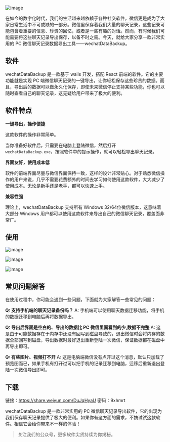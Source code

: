 ![image](https://github.com/user-attachments/assets/1959394d-12e8-4114-87a7-c8f9661eb756)

在如今的数字化时代，我们的生活越来越依赖于各种社交软件，微信更是成为了大家日常生活中不可或缺的一部分。微信里保存着我们大量的聊天记录，这些记录可能包含着重要的信息、珍贵的回忆，或者是一些有趣的对话。然而，有时候我们可能需要将这些聊天记录导出保存，以备不时之需。今天，就给大家分享一款非常实用的 PC 微信聊天记录数据导出工具——wechatDataBackup。

## 软件

wechatDataBackup 是一款基于 wails 开发，搭配 React 前端的软件。它的主要功能就是实现 PC 端微信聊天记录的一键导出，让你轻松保存这些珍贵的数据。而且，导出后的数据可以做永久化保存，即使未来微信停止支持某些功能，你也可以随时查看自己的聊天记录，这无疑给用户带来了极大的便利。

## 软件特点

**一键导出，操作便捷**

这款软件的操作非常简单。

当你准备好软件后，只需要在电脑上登陆微信，然后打开`wechatDataBackup.exe`，按照软件中的提示操作，就可以轻松导出聊天记录。

**界面友好，使用成本低**

软件的前端界面尽量与微信界面保持一致，这样的设计非常贴心。对于熟悉微信操作的用户来说，几乎不需要花费额外的时间去学习如何使用这款软件，大大减少了使用成本。无论是新手还是老手，都可以快速上手。

**兼容性强**

理论上，wechatDataBackup 支持所有 Windows 32/64位微信版本，这意味着大部分 Windows 用户都可以使用这款软件来导出自己的微信聊天记录，覆盖面非常广。

## 使用

![image](https://github.com/user-attachments/assets/595ef1e0-57d3-4d64-8d49-bd8cafbf0db1)

![image](https://github.com/user-attachments/assets/104957ad-40b8-4740-8b0c-55037b77e9bc)

![image](https://github.com/user-attachments/assets/8941d6cd-953f-41f5-8813-9c345439f13c)


## 常见问题解答

在使用过程中，你可能会遇到一些问题，下面就为大家解答一些常见的问题：

**Q: 支持手机端的聊天记录备份吗？**
A: 手机端可以使用聊天数据迁移功能，将手机的数据迁移到电脑后再将数据导出。

**Q: 导出后界面是空白的、导出的数据比 PC 微信里面看到的少,数据不完整**
A: 这是由于可能数据存在于内存中还没有回写到磁盘导致的，退出微信时会将内存的数据全部回写到磁盘，导出数据时最好退出重新登陆一次微信，保证数据都在磁盘中再导出即可。

**Q: 有些图片、视频打不开**
A: 这是电脑端微信没有点开过这个消息，默认只加载了预览图而已，如果手机有打开过可以把手机的记录迁移到电脑，迁移后重新退出登陆一次微信导出即可。

## 下载

链接：https://share.weiyun.com/DuJqHyaU 密码：9xhmrt

wechatDataBackup 是一款非常实用的 PC 微信聊天记录导出软件，它的出现为我们保存聊天记录提供了极大的便利。如果你有这方面的需求，不妨试试这款软件。相信它会给你带来不一样的体验！

> 关注我们的公众号，更多软件尖货持续为你揭秘。
